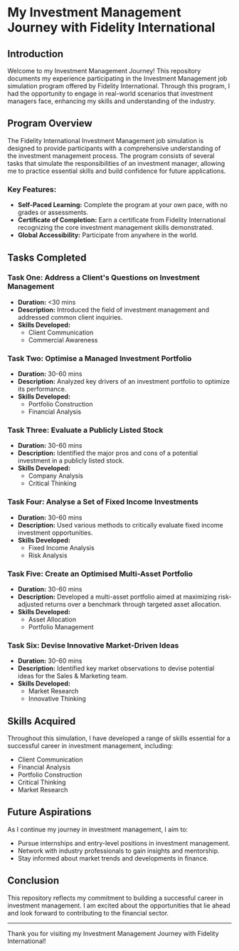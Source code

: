 # My Investment Management Journey with Fidelity International

## Introduction

Welcome to my Investment Management Journey! This repository documents my experience participating in the Investment Management job simulation program offered by Fidelity International. Through this program, I had the opportunity to engage in real-world scenarios that investment managers face, enhancing my skills and understanding of the industry.

## Program Overview

The Fidelity International Investment Management job simulation is designed to provide participants with a comprehensive understanding of the investment management process. The program consists of several tasks that simulate the responsibilities of an investment manager, allowing me to practice essential skills and build confidence for future applications.

### Key Features:
- **Self-Paced Learning:** Complete the program at your own pace, with no grades or assessments.
- **Certificate of Completion:** Earn a certificate from Fidelity International recognizing the core investment management skills demonstrated.
- **Global Accessibility:** Participate from anywhere in the world.

## Tasks Completed

### Task One: Address a Client's Questions on Investment Management
- **Duration:** <30 mins
- **Description:** Introduced the field of investment management and addressed common client inquiries.
- **Skills Developed:**
  - Client Communication
  - Commercial Awareness

### Task Two: Optimise a Managed Investment Portfolio
- **Duration:** 30-60 mins
- **Description:** Analyzed key drivers of an investment portfolio to optimize its performance.
- **Skills Developed:**
  - Portfolio Construction
  - Financial Analysis

### Task Three: Evaluate a Publicly Listed Stock
- **Duration:** 30-60 mins
- **Description:** Identified the major pros and cons of a potential investment in a publicly listed stock.
- **Skills Developed:**
  - Company Analysis
  - Critical Thinking

### Task Four: Analyse a Set of Fixed Income Investments
- **Duration:** 30-60 mins
- **Description:** Used various methods to critically evaluate fixed income investment opportunities.
- **Skills Developed:**
  - Fixed Income Analysis
  - Risk Analysis

### Task Five: Create an Optimised Multi-Asset Portfolio
- **Duration:** 30-60 mins
- **Description:** Developed a multi-asset portfolio aimed at maximizing risk-adjusted returns over a benchmark through targeted asset allocation.
- **Skills Developed:**
  - Asset Allocation
  - Portfolio Management

### Task Six: Devise Innovative Market-Driven Ideas
- **Duration:** 30-60 mins
- **Description:** Identified key market observations to devise potential ideas for the Sales & Marketing team.
- **Skills Developed:**
  - Market Research
  - Innovative Thinking

## Skills Acquired

Throughout this simulation, I have developed a range of skills essential for a successful career in investment management, including:
- Client Communication
- Financial Analysis
- Portfolio Construction
- Critical Thinking
- Market Research

## Future Aspirations

As I continue my journey in investment management, I aim to:
- Pursue internships and entry-level positions in investment management.
- Network with industry professionals to gain insights and mentorship.
- Stay informed about market trends and developments in finance.

## Conclusion

This repository reflects my commitment to building a successful career in investment management. I am excited about the opportunities that lie ahead and look forward to contributing to the financial sector.

---

Thank you for visiting my Investment Management Journey with Fidelity International!
